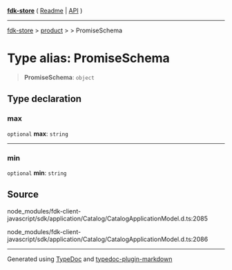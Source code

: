 [**fdk-store**](../../../README.md) ( [Readme](../../../README.md) \| [API](../../../API.md) )

---

[fdk-store](../../../API.md) > [product](../../README.md) > [<internal>](../README.md) > PromiseSchema

# Type alias: PromiseSchema

> **PromiseSchema**: `object`

## Type declaration

### max

`optional` **max**: `string`

---

### min

`optional` **min**: `string`

## Source

node_modules/fdk-client-javascript/sdk/application/Catalog/CatalogApplicationModel.d.ts:2085

node_modules/fdk-client-javascript/sdk/application/Catalog/CatalogApplicationModel.d.ts:2086

---

Generated using [TypeDoc](https://typedoc.org/) and [typedoc-plugin-markdown](https://www.npmjs.com/package/typedoc-plugin-markdown)
